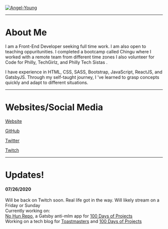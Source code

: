 
<a href="https://ibb.co/JKYTRF4"><img src="https://i.ibb.co/FKQ1bqM/Angel-Young.png" alt="Angel-Young"/></a>

<hr>

# About Me

I am a Front-End Developer seeking full time work. I am also open to teaching oppuritunities. I completed a bootcamp called Chingu where I worked with a remote team from different time zones I also volunteer for Code for Philly, TechGirlz, and Philly Tech Sistas .

I have experience in HTML, CSS, SASS, Bootstrap, JavaScript, ReactJS, and GatsbyJS. Through my self-taught journey, I 've learned to grasp concepts quickly and adapt to different situations.

<hr>
            
# Websites/Social Media

[Website](https://www.angelyoung.design)

[GitHub](https://www.github.com/angelyoung24)

[Twitter](https://www.twitter.com/tornadosong)

[Twitch](https://www.twitch.tv/angelyoung24) 

<hr>

# Updates!

#### 07/26/2020


Will be back on Twitch soon. Real life got in the way. Will likely stream on a Friday or Sunday
<br>
Currently working on:
<br>
[No Hun Repo](https://www.github.com/angelyoung24/no-hun),  a Gatsby anti-mlm app for [100 Days of Projects](https://100daysofprojects.carrd.co/)
<br>
Working on a tech blog for [Toastmasters](https://www.toastmasters.org) and [100 Days of Projects](https://100daysofprojects.carrd.co/)






